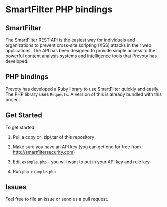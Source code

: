 # SmartFilter PHP bindings

## SmartFilter

The SmartFilter REST API is the easiest way for individuals and organizations to prevent cross-site scripting (XSS) attacks in their web applications. The API has been designed to provide simple access to the powerful content analysis systems and intelligence tools that Prevoty has developed.

## PHP bindings

Prevoty has developed a Ruby library to use SmartFilter quickly and easily. The PHP library uses `Requests`. A version of this is already bundled with this project.

## Get Started

To get started:

1) Pull a copy or .zip/.tar of this repository

2) Make sure you have an API key (you can get one for free from http://smartfiltersecurity.com)

3) Edit `example.php` - you will want to put in your API key and rule key

4) Run `php example.php`

## Issues

Feel free to file an issue or send us a pull request. 
